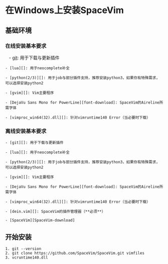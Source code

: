 # 在Windows上安装SpaceVim

## 基础环境

### 在线安装基本要求

    - [git][]: 用于下载与更新插件
    
    - [lua][]: 用于neocomplete补全
    
    - [python(2/3)][]: 用于job与部分插件支持，推荐安装python3，如果你有特殊需求，可以选择安装python2
    
    - [gvim][]: Vim主要程序
    
    - [DejaVu Sans Mono for PowerLine][font-download]: SpaceVim的Aireline所需字体
    
    - [vimproc_win64(32).dll][]: 针对vimruntime140 Error（当必要时下载）

### 离线安装基本要求

    - [git][]: 用于下载与更新插件
    
    - [lua][]: 用于neocomplete补全
    
    - [python(2/3)][]: 用于job与部分插件支持，推荐安装python3，如果你有特殊需求，可以选择安装python2
    
    - [gvim][]: Vim主要程序
    
    - [DejaVu Sans Mono for PowerLine][font-download]: SpaceVim的Aireline所需字体
    
    - [vimproc_win64(32).dll][]: 针对vimruntime140 Error（当必要时下载）
    
    - [dein.vim][]: SpaceVim的插件管理器（**必须**）
    
    - [SpaceVim][SpaceVim-download]

## 开始安装

    1. git --version
    2. git clone https://github.com/SpaceVim/SpaceVim.git vimfiles
    3. vcruntime140.dll

[git]: https://git-scm.com/download
[lua]: http://luabinaries.sourceforge.net/download.html
[python(2/3)]: https://www.python.org/downloads
[gvim]: https://github.com/vim/vim-win32-installer/releases
[vimproc_win64(32).dll]: https://www.dllme.com/dll/download/29939/vcruntime140.dll
[font-download]: https://github.com/wsdjeg/DotFiles/blob/master/fonts/DejaVu%20Sans%20Mono%20for%20Powerline.ttf
[dein.vim]: https://github.com/Shougo/dein.vim.git
[SpaceVim-download]: https://github.com/SpaceVim/SpaceVim.git
